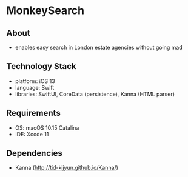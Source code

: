 #  MonkeySearch
## About
* enables easy search in London estate agencies without going mad
## Technology Stack
* platform: iOS 13
* language: Swift
* libraries: SwiftUI, CoreData (persistence), Kanna (HTML parser)
## Requirements
* OS: macOS 10.15 Catalina
* IDE: Xcode 11
## Dependencies
* Kanna (http://tid-kijyun.github.io/Kanna/)
